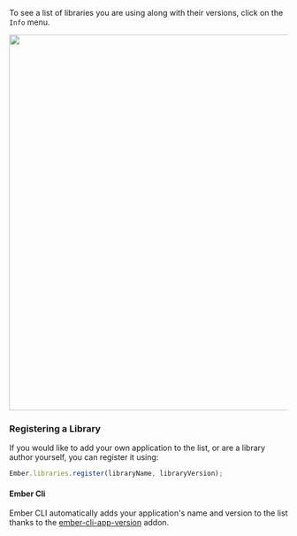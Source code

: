 To see a list of libraries you are using along with their versions,
click on the `Info` menu.

<img src="../../images/guides/ember-inspector/info-screenshot.png" width="680"/>

### Registering a Library

If you would like to add your own application to the list, or
are a library author yourself, you can register it using:

```javascript
Ember.libraries.register(libraryName, libraryVersion);
```

#### Ember Cli

Ember CLI automatically adds your application's name and version to the list
thanks to the [ember-cli-app-version] addon.

[ember-cli-app-version]: https://github.com/embersherpa/ember-cli-app-version
